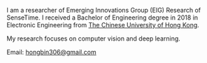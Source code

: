 I am a researcher of Emerging Innovations Group (EIG) Research of SenseTime. I received a Bachelor of Engineering degree in 2018 in Electronic Engineering from [The Chinese University of Hong Kong](https://www.cuhk.edu.hk/).

My research focuses on computer vision and deep learning.

Email: hongbin306@gmail.com
